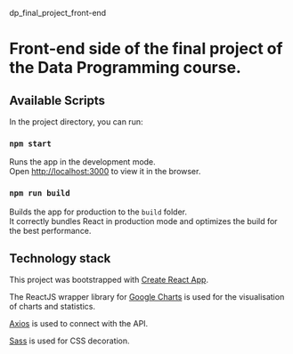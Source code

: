 dp_final_project_front-end

# Front-end side of the final project of the Data Programming course.

## Available Scripts

In the project directory, you can run:

### `npm start`

Runs the app in the development mode.\
Open [http://localhost:3000](http://localhost:3000) to view it in the browser.

### `npm run build`

Builds the app for production to the `build` folder.\
It correctly bundles React in production mode and optimizes the build for the best performance.

## Technology stack

This project was bootstrapped with [Create React App](https://github.com/facebook/create-react-app).

The ReactJS wrapper library for [Google Charts](https://react-google-charts.com/) is used for the visualisation of charts and statistics.

[Axios](https://www.npmjs.com/package/axios) is used to connect with the API.

[Sass](https://www.npmjs.com/package/sass) is used for CSS decoration.